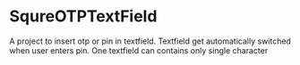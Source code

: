 # SqureOTPTextField

A project to insert otp or pin in textfield.
Textfield get automatically switched when user enters pin.
One textfield can contains only single character
